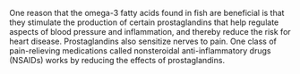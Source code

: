 
One reason that the omega-3 fatty acids found in fish are beneficial is that they stimulate the production of certain prostaglandins that help regulate aspects of blood pressure and inflammation, and thereby reduce the risk for heart disease. Prostaglandins also sensitize nerves to pain. One class of pain-relieving medications called nonsteroidal anti-inflammatory drugs (NSAIDs) works by reducing the effects of prostaglandins.
